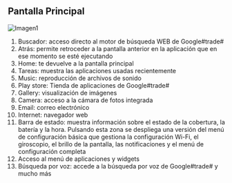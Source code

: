 ## Pantalla Principal

![Imagen1](http://static.energysistem.com/images/manuals/42027/539723eb3581f.jpg)

1. Buscador: acceso directo al motor de búsqueda WEB de Google#trade#
2. Atrás: permite retroceder a la pantalla anterior en la aplicación que en ese momento se esté ejecutando
3. Home: te devuelve a la pantalla principal
4. Tareas: muestra las aplicaciones usadas recientemente
5. Music: reproducción de archivos de sonido
6. Play store: Tienda de aplicaciones de Google#trade#
7. Gallery: visualización de imágenes
8. Camera: acceso a la cámara de fotos integrada
9. Email: correo electrónico
10. Internet: navegador web
11. Barra de estado: muestra información sobre el estado de la cobertura, la batería y la hora. Pulsando esta zona se despliega una versión del menú de configuración básica que gestiona la configuración Wi-Fi, el giroscopio, el brillo de la pantalla, las notificaciones y el menú de configuración completa
12. Acceso al menú de aplicaciones y widgets
13. Búsqueda por voz: accede a la búsqueda por voz de Google#trade# y mucho más

